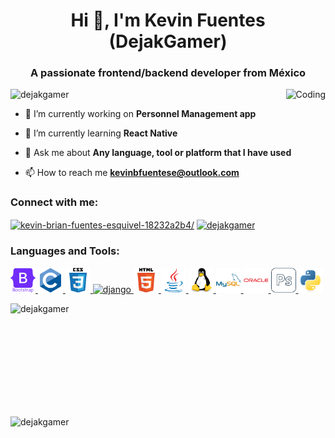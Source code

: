 <h1 align="center">Hi 👋, I'm Kevin Fuentes (DejakGamer)</h1>
<h3 align="center">A passionate frontend/backend developer from México</h3>
<img align="right" alt="Coding" widht="400" src="https://media1.giphy.com/media/v1.Y2lkPTc5MGI3NjExNHhkbmFtNTd4Mnk5aWFxazR6cXVrcmE2cmplbnRpczI5aXhmeWFsdiZlcD12MV9pbnRlcm5hbF9naWZfYnlfaWQmY3Q9Zw/2rjsiAfUxEZNsGzv76/giphy.webp">

<p align="left"> <img src="https://komarev.com/ghpvc/?username=dejakgamer&label=Profile%20views&color=0e75b6&style=flat" alt="dejakgamer" /> </p>

- 🔭 I’m currently working on **Personnel Management app**
  
- 🌱 I’m currently learning **React Native**

- 💬 Ask me about **Any language, tool or platform that I have used**

- 📫 How to reach me **kevinbfuentese@outlook.com**

<h3 align="left">Connect with me:</h3>
<p align="left">
<a href="https://linkedin.com/in/kevin-brian-fuentes-esquivel-18232a2b4/" target="blank"><img align="center" src="https://raw.githubusercontent.com/rahuldkjain/github-profile-readme-generator/master/src/images/icons/Social/linked-in-alt.svg" alt="kevin-brian-fuentes-esquivel-18232a2b4/" height="30" width="40" /></a>
<a href="https://fb.com/dejakgamer" target="blank"><img align="center" src="https://raw.githubusercontent.com/rahuldkjain/github-profile-readme-generator/master/src/images/icons/Social/facebook.svg" alt="dejakgamer" height="30" width="40" /></a>
</p>

<h3 align="left">Languages and Tools:</h3>
<p align="left"> <a href="https://getbootstrap.com" target="_blank" rel="noreferrer"> <img src="https://raw.githubusercontent.com/devicons/devicon/master/icons/bootstrap/bootstrap-plain-wordmark.svg" alt="bootstrap" width="40" height="40"/> </a> <a href="https://www.cprogramming.com/" target="_blank" rel="noreferrer"> <img src="https://raw.githubusercontent.com/devicons/devicon/master/icons/c/c-original.svg" alt="c" width="40" height="40"/> </a> <a href="https://www.w3schools.com/css/" target="_blank" rel="noreferrer"> <img src="https://raw.githubusercontent.com/devicons/devicon/master/icons/css3/css3-original-wordmark.svg" alt="css3" width="40" height="40"/> </a> <a href="https://www.djangoproject.com/" target="_blank" rel="noreferrer"> <img src="https://cdn.worldvectorlogo.com/logos/django.svg" alt="django" width="40" height="40"/> </a> <a href="https://www.w3.org/html/" target="_blank" rel="noreferrer"> <img src="https://raw.githubusercontent.com/devicons/devicon/master/icons/html5/html5-original-wordmark.svg" alt="html5" width="40" height="40"/> </a> <a href="https://www.java.com" target="_blank" rel="noreferrer"> <img src="https://raw.githubusercontent.com/devicons/devicon/master/icons/java/java-original.svg" alt="java" width="40" height="40"/> </a> <a href="https://www.linux.org/" target="_blank" rel="noreferrer"> <img src="https://raw.githubusercontent.com/devicons/devicon/master/icons/linux/linux-original.svg" alt="linux" width="40" height="40"/> </a> <a href="https://www.mysql.com/" target="_blank" rel="noreferrer"> <img src="https://raw.githubusercontent.com/devicons/devicon/master/icons/mysql/mysql-original-wordmark.svg" alt="mysql" width="40" height="40"/> </a> <a href="https://www.oracle.com/" target="_blank" rel="noreferrer"> <img src="https://raw.githubusercontent.com/devicons/devicon/master/icons/oracle/oracle-original.svg" alt="oracle" width="40" height="40"/> </a> <a href="https://www.photoshop.com/en" target="_blank" rel="noreferrer"> <img src="https://raw.githubusercontent.com/devicons/devicon/master/icons/photoshop/photoshop-line.svg" alt="photoshop" width="40" height="40"/> </a> <a href="https://www.python.org" target="_blank" rel="noreferrer"> <img src="https://raw.githubusercontent.com/devicons/devicon/master/icons/python/python-original.svg" alt="python" width="40" height="40"/> </a> </p> 


<p>&nbsp;<img align="left" src="https://github-readme-stats.vercel.app/api?username=dejakgamer&show_icons=true&locale=en" alt="dejakgamer" /></p> <br><br><br><br><br><br><br><br>

<p><img align="left" src="https://github-readme-streak-stats.herokuapp.com/?user=dejakgamer&" alt="dejakgamer" /></p>
